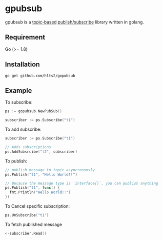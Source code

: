 # gpubsub

gpubsub is a [topic-based](http://en.wikipedia.org/wiki/Publish–subscribe_pattern#Message_filtering) [publish/subscribe](http://en.wikipedia.org/wiki/Publish/subscribe) library written in golang.

## Requirement

Go (>= 1.8)

## Installation

```shell
go get github.com/hlts2/gopubsub
```

## Example

To subscribe:

```go
ps := gopubsub.NewPubSub()

subscriber := ps.Subscribe("t1")
```

To add subscribe:

```go
subscriber := ps.Subscribe("t1")

// Adds subscriptions
ps.AddSubsrcibe("t2", subscriber)
```

To publish:

```go
// publish message to topic asyncronously
ps.Publish("t1", "Hello World!!")

// Because the message type is `interface{}`, you can publish anything
ps.Publish("t1", func() {
  fmt.Println("Hello World!!")
})
```

To Cancel specific subscription:

```go
ps.UnSubscribe("t1")
```

To fetch published message

```go
<-subscriber.Read()
```

